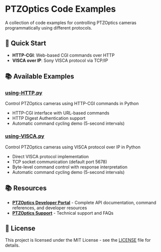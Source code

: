 # PTZOptics Code Examples

A collection of code examples for controlling PTZOptics cameras programmatically using different protocols.

## 🚀 Quick Start

- **HTTP-CGI**: Web-based CGI commands over HTTP
- **VISCA over IP**: Sony VISCA protocol via TCP/IP

## 📚 Available Examples

### [using-HTTP.py](./using-HTTP.py)
Control PTZOptics cameras using HTTP-CGI commands in Python
- HTTP-CGI interface with URL-based commands
- HTTP Digest Authentication support
- Automatic command cycling demo (5-second intervals)


### [using-VISCA.py](./using-VISCA.py)
Control PTZOptics cameras using VISCA protocol over IP in Python
- Direct VISCA protocol implementation
- TCP socket communication (default port 5678)
- Byte-level command control with response interpretation
- Automatic command cycling demo (5-second intervals)


## 📚 Resources

- **[PTZOptics Developer Portal](https://ptzoptics.com/developer-portal)** - Complete API documentation, command references, and developer resources
- **[PTZOptics Support](https://ptzoptics.com/contact/)** - Technical support and FAQs


## 📄 License

This project is licensed under the MIT License - see the [LICENSE](./LICENSE) file for details.
